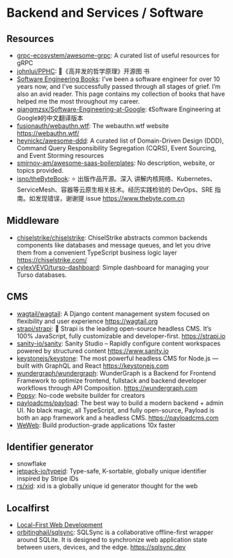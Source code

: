 # Backend and Services / Software

## Resources

- [grpc-ecosystem/awesome-grpc](https://github.com/grpc-ecosystem/awesome-grpc):
  A curated list of useful resources for gRPC
- [johnlui/PPHC](https://github.com/johnlui/PPHC): 📙《高并发的哲学原理》开源图
  书
- [Software Engineering Books](https://software-engineering-books.com/): I’ve
  been a software engineer for over 10 years now, and I’ve successfully passed
  through all stages of grief. I’m also an avid reader. This page contains my
  collection of books that have helped me the most throughout my career.
- [qiangmzsx/Software-Engineering-at-Google](https://github.com/qiangmzsx/Software-Engineering-at-Google):
  《Software Engineering at Google》的中文翻译版本
- [fusionauth/webauthn.wtf](https://github.com/fusionauth/webauthn.wtf): The
  webauthn.wtf website <https://webauthn.wtf/>
- [heynickc/awesome-ddd](https://github.com/heynickc/awesome-ddd): A curated
  list of Domain-Driven Design (DDD), Command Query Responsibility Segregation
  (CQRS), Event Sourcing, and Event Storming resources
- [smirnov-am/awesome-saas-boilerplates](https://github.com/smirnov-am/awesome-saas-boilerplates):
  No description, website, or topics provided.
- [isno/theByteBook](https://github.com/isno/theByteBook): ⭐ 出版作品开源。深入
  讲解内核网络、Kubernetes、ServiceMesh、容器等云原生相关技术。经历实践检验的
  DevOps、SRE 指南。如发现错误，谢谢提 issue <https://www.thebyte.com.cn>

## Middleware

- [chiselstrike/chiselstrike](https://github.com/chiselstrike/chiselstrike):
  ChiselStrike abstracts common backends components like databases and message
  queues, and let you drive them from a convenient TypeScript business logic
  layer <https://chiselstrike.com/>
- [cylexVEVO/turso-dashboard](https://github.com/cylexVEVO/turso-dashboard):
  Simple dashboard for managing your Turso databases.

## CMS

- [wagtail/wagtail](https://github.com/wagtail/wagtail): A Django content
  management system focused on flexibility and user experience
  <https://wagtail.org>
- [strapi/strapi](https://github.com/strapi/strapi): 🚀 Strapi is the leading
  open-source headless CMS. It’s 100% JavaScript, fully customizable and
  developer-first. <https://strapi.io>
- [sanity-io/sanity](https://github.com/sanity-io/sanity): Sanity Studio –
  Rapidly configure content workspaces powered by structured content
  <https://www.sanity.io>
- [keystonejs/keystone](https://github.com/keystonejs/keystone): The most
  powerful headless CMS for Node.js — built with GraphQL and React
  <https://keystonejs.com>
- [wundergraph/wundergraph](https://github.com/wundergraph/wundergraph):
  WunderGraph is a Backend for Frontend Framework to optimize frontend,
  fullstack and backend developer workflows through API Composition.
  <https://wundergraph.com>
- [Popsy](https://popsy.co/): No-code website builder for creators
- [payloadcms/payload](https://github.com/payloadcms/payload): The best way to
  build a modern backend + admin UI. No black magic, all TypeScript, and fully
  open-source, Payload is both an app framework and a headless CMS.
  <https://payloadcms.com>
- [WeWeb](https://www.weweb.io/): Build production-grade applications 10x faster

## Identifier generator

- snowflake
- [jetpack-io/typeid](https://github.com/jetpack-io/typeid): Type-safe,
  K-sortable, globally unique identifier inspired by Stripe IDs
- [rs/xid](https://github.com/rs/xid): xid is a globally unique id generator
  thought for the web

## Localfirst

- [Local-First Web Development](https://localfirstweb.dev/)
- [orbitinghail/sqlsync](https://github.com/orbitinghail/sqlsync): SQLSync is a
  collaborative offline-first wrapper around SQLite. It is designed to
  synchronize web application state between users, devices, and the edge.
  <https://sqlsync.dev>
